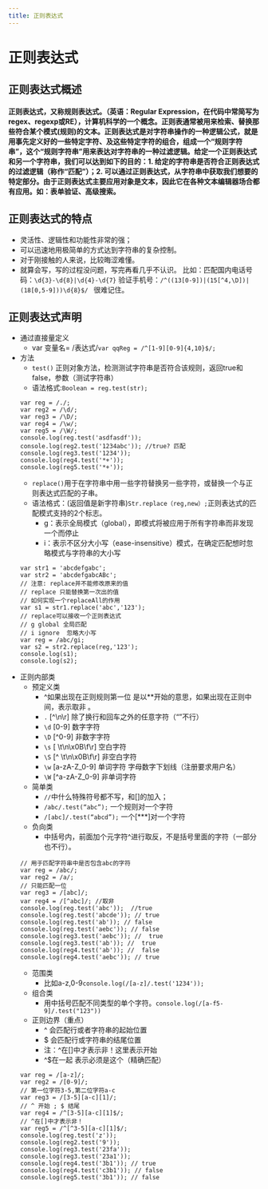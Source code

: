 ```yaml
---
title: 正则表达式
---
```

# 正则表达式
## 正则表达式概述
#### 正则表达式，又称规则表达式。（英语：Regular Expression，在代码中常简写为regex、regexp或RE），计算机科学的一个概念。正则表通常被用来检索、替换那些符合某个模式(规则)的文本。正则表达式是对字符串操作的一种逻辑公式，就是用事先定义好的一些特定字符、及这些特定字符的组合，组成一个“规则字符串”，这个“规则字符串”用来表达对字符串的一种过滤逻辑。给定一个正则表达式和另一个字符串，我们可以达到如下的目的：1. 给定的字符串是否符合正则表达式的过滤逻辑（称作“匹配”）；2. 可以通过正则表达式，从字符串中获取我们想要的特定部分。由于正则表达式主要应用对象是文本，因此它在各种文本编辑器场合都有应用。如：表单验证、高级搜索。
## 正则表达式的特点
+ 灵活性、逻辑性和功能性非常的强；
+ 可以迅速地用极简单的方式达到字符串的复杂控制。
+ 对于刚接触的人来说，比较晦涩难懂。 
+ 就算会写，写的过程没问题，写完再看几乎不认识。
比如：匹配国内电话号码：`\d{3}-\d{8}|\d{4}-\d{7}`
验证手机号：`/^((13[0-9])|(15[^4,\D])|(18[0,5-9]))\d{8}$/ `  很难记住。
## 正则表达式声明
+ 通过直接量定义
    - var 变量名= /表达式/`var qqReg = /^[1-9][0-9]{4,10}$/;`
+ 方法
    - `test()` 正则对象方法，检测测试字符串是否符合该规则，返回true和false，参数（测试字符串） 
    - 语法格式:`Boolean = reg.test(str);`
    ```
    var reg = /./;
    var reg2 = /\d/;
    var reg3 = /\D/;
    var reg4 = /\w/;
    var reg5 = /\W/;
    console.log(reg.test('asdfasdf'));
    console.log(reg2.test('1234abc')); //true? 匹配 
    console.log(reg3.test('1234'));
    console.log(reg4.test('*+'));
    console.log(reg5.test('*+'));
    ```
    - `replace()`用于在字符串中用一些字符替换另一些字符，或替换一个与正则表达式匹配的子串。
    - 语法格式：(返回值是新字符串)`Str.replace（reg,new）;`正则表达式的匹配模式支持的2个标志。
 	    + g：表示全局模式（global），即模式将被应用于所有字符串而非发现一个而停止
        + i：表示不区分大小写（ease-insensitive）模式，在确定匹配想时忽略模式与字符串的大小写
    ```
    var str1 = 'abcdefgabc';
    var str2 = 'abcdefgabcABc';
    // 注意: replace并不能修改原来的值
    // replace 只能替换第一次出的值
    // 如何实现一个replaceAll的作用
    var s1 = str1.replace('abc','123');
    // replace可以接收一个正则表达式
    // g global 全局匹配
    // i ignore  忽略大小写
    var reg = /abc/gi;
    var s2 = str2.replace(reg,'123'); 
    console.log(s1);
    console.log(s2);
    ```
+ 正则内部类
    - 预定义类
        + ^如果出现在正则规则第一位 是以**开始的意思，如果出现在正则中间，表示取非 。   
        + `.` [^\n\r] 除了换行和回车之外的任意字符（“”不行）
        + `\d`	 [0-9]  数字字符
        + `\D`	[^0-9]	非数字字符
        + `\s`  [ \t\n\x0B\f\r]	 空白字符 
        + `\S`	[^ \t\n\x0B\f\r] 非空白字符
        + `\w`	[a-zA-Z_0-9] 单词字符   字母数字下划线（注册要求用户名）
        + `\W`	[^a-zA-Z_0-9] 非单词字符  
    - 简单类
        + `//`中什么特殊符号都不写，和[]的加入；
        + `/abc/.test(“abc”);`      一个规则对一个字符       
   	    + `/[abc]/.test(“abcd”);`   一个[***]对一个字符
    - 负向类
        + 中括号内，前面加个元字符^进行取反，不是括号里面的字符（一部分也不行）。
    ```
    // 用于匹配字符串中是否包含abc的字符
    var reg = /abc/;
    var reg2 = /a/;
    // 只能匹配一位
    var reg3 = /[abc]/;
    var reg4 = /[^abc]/; //取非
    console.log(reg.test('abc'));  //true
    console.log(reg.test('abcde')); // true
    console.log(reg.test('ab')); // false
    console.log(reg.test('aebc')); // false
    console.log(reg3.test('aebc')); //  true
    console.log(reg3.test('ab')); //  true
    console.log(reg4.test('ab')); //  false
    console.log(reg4.test('aebc')); // true
    ```
    - 范围类
        + 比如a-z,0-9`console.log(/[a-z]/.test('1234'));`
    - 组合类
        + 用中括号匹配不同类型的单个字符。`console.log(/[a-f5-9]/.test("123"))`
	- 正则边界（重点）
        + ^ 会匹配行或者字符串的起始位置
        + $ 会匹配行或字符串的结尾位置
        + 注：^在[]中才表示非！这里表示开始
        + ^$在一起 表示必须是这个（精确匹配）
    ```
    var reg = /[a-z]/;
    var reg2 = /[0-9]/;
    // 第一位字符3-5,第二位字符a-c
    var reg3 = /[3-5][a-c][1]/;
    // ^ 开始 ; $ 结尾
    var reg4 = /^[3-5][a-c][1]$/;
    // ^在[]中才表示非！
    var reg5 = /^[^3-5][a-c][1]$/;
    console.log(reg.test('z'));
    console.log(reg2.test('9'));
    console.log(reg3.test('23fa'));
    console.log(reg3.test('23a1'));
    console.log(reg4.test('3b1')); // true
    console.log(reg4.test('c3b1')); // false
    console.log(reg5.test('3b1')); // false
    ```
